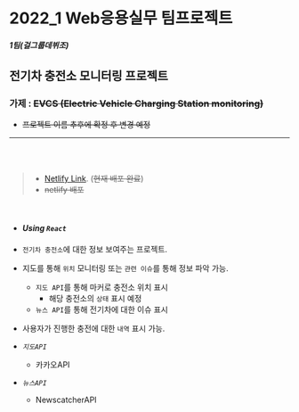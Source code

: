 # 2022_1 Web응용실무 팀프로젝트

##### 1팀(걸그룹데뷔조)

## 전기차 충전소 모니터링 프로젝트

### 가제 : ~~EVCS (Electric Vehicle Charging Station monitoring)~~

- ~~프로젝트 이름 추후에 확정 후 변경 예정~~

---

&nbsp;  
&nbsp;

> - [Netlify Link](https://2022-web-ecomode.netlify.app).
>   (~~현재 배포 완료~~)
> - ~~netlify 배포~~

&nbsp;

- #### _Using `React`_
- `전기차 충전소`에 대한 정보 보여주는 프로젝트.
- 지도를 통해 `위치` 모니터링 또는 `관련 이슈`를 통해 정보 파악 가능.
  - `지도 API`를 통해 마커로 충전소 위치 표시
    - 해당 충전소의 `상태` 표시 예정
  - `뉴스 API`를 통해 전기차에 대한 이슈 표시
- 사용자가 진행한 충전에 대한 `내역` 표시 가능.

- _`지도API`_
  - 카카오API
- _`뉴스API`_
  - NewscatcherAPI
